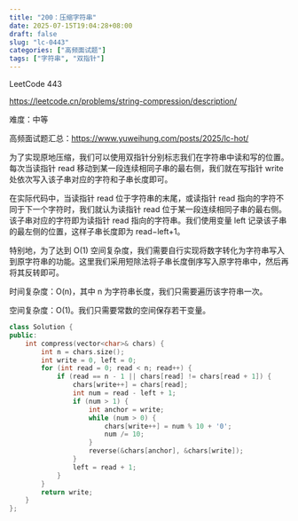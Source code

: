 ```yaml
---
title: "200：压缩字符串"
date: 2025-07-15T19:04:28+08:00
draft: false
slug: "lc-0443"
categories: ["高频面试题"]
tags: ["字符串", "双指针"]
---
```


LeetCode 443

https://leetcode.cn/problems/string-compression/description/

难度：中等

高频面试题汇总：https://www.yuweihung.com/posts/2025/lc-hot/

为了实现原地压缩，我们可以使用双指针分别标志我们在字符串中读和写的位置。每次当读指针 read 移动到某一段连续相同子串的最右侧，我们就在写指针 write 处依次写入该子串对应的字符和子串长度即可。

在实际代码中，当读指针 read 位于字符串的末尾，或读指针 read 指向的字符不同于下一个字符时，我们就认为读指针 read 位于某一段连续相同子串的最右侧。该子串对应的字符即为读指针 read 指向的字符串。我们使用变量 left 记录该子串的最左侧的位置，这样子串长度即为 read−left+1。

特别地，为了达到 O(1) 空间复杂度，我们需要自行实现将数字转化为字符串写入到原字符串的功能。这里我们采用短除法将子串长度倒序写入原字符串中，然后再将其反转即可。

时间复杂度：O(n)，其中 n 为字符串长度，我们只需要遍历该字符串一次。

空间复杂度：O(1)。我们只需要常数的空间保存若干变量。

<!--more-->

```cpp
class Solution {
public:
    int compress(vector<char>& chars) {
        int n = chars.size();
        int write = 0, left = 0;
        for (int read = 0; read < n; read++) {
            if (read == n - 1 || chars[read] != chars[read + 1]) {
                chars[write++] = chars[read];
                int num = read - left + 1;
                if (num > 1) {
                    int anchor = write;
                    while (num > 0) {
                        chars[write++] = num % 10 + '0';
                        num /= 10;
                    }
                    reverse(&chars[anchor], &chars[write]);
                }
                left = read + 1;
            }
        }
        return write;
    }
};
```

